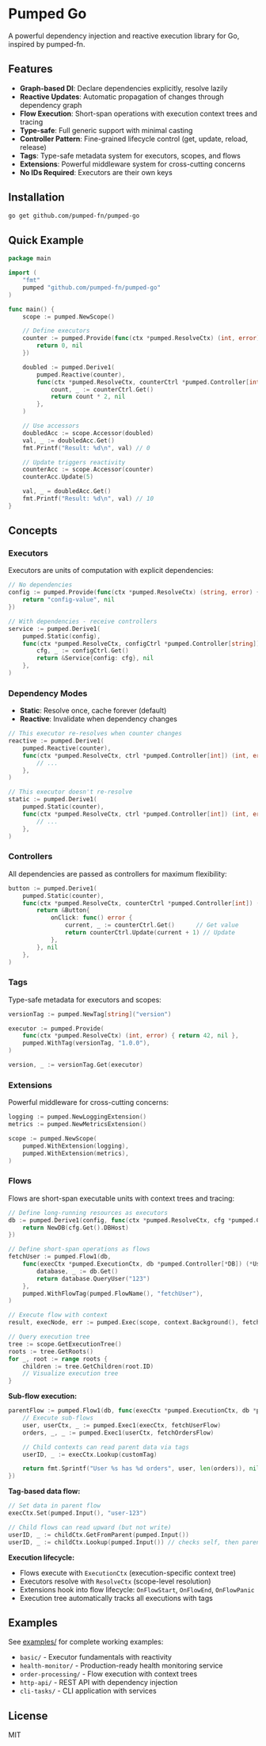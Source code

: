 # Pumped Go

A powerful dependency injection and reactive execution library for Go, inspired by pumped-fn.

## Features

- **Graph-based DI**: Declare dependencies explicitly, resolve lazily
- **Reactive Updates**: Automatic propagation of changes through dependency graph
- **Flow Execution**: Short-span operations with execution context trees and tracing
- **Type-safe**: Full generic support with minimal casting
- **Controller Pattern**: Fine-grained lifecycle control (get, update, reload, release)
- **Tags**: Type-safe metadata system for executors, scopes, and flows
- **Extensions**: Powerful middleware system for cross-cutting concerns
- **No IDs Required**: Executors are their own keys

## Installation

```bash
go get github.com/pumped-fn/pumped-go
```

## Quick Example

```go
package main

import (
    "fmt"
    pumped "github.com/pumped-fn/pumped-go"
)

func main() {
    scope := pumped.NewScope()

    // Define executors
    counter := pumped.Provide(func(ctx *pumped.ResolveCtx) (int, error) {
        return 0, nil
    })

    doubled := pumped.Derive1(
        pumped.Reactive(counter),
        func(ctx *pumped.ResolveCtx, counterCtrl *pumped.Controller[int]) (int, error) {
            count, _ := counterCtrl.Get()
            return count * 2, nil
        },
    )

    // Use accessors
    doubledAcc := scope.Accessor(doubled)
    val, _ := doubledAcc.Get()
    fmt.Printf("Result: %d\n", val) // 0

    // Update triggers reactivity
    counterAcc := scope.Accessor(counter)
    counterAcc.Update(5)

    val, _ = doubledAcc.Get()
    fmt.Printf("Result: %d\n", val) // 10
}
```

## Concepts

### Executors

Executors are units of computation with explicit dependencies:

```go
// No dependencies
config := pumped.Provide(func(ctx *pumped.ResolveCtx) (string, error) {
    return "config-value", nil
})

// With dependencies - receive controllers
service := pumped.Derive1(
    pumped.Static(config),
    func(ctx *pumped.ResolveCtx, configCtrl *pumped.Controller[string]) (*Service, error) {
        cfg, _ := configCtrl.Get()
        return &Service{config: cfg}, nil
    },
)
```

### Dependency Modes

- **Static**: Resolve once, cache forever (default)
- **Reactive**: Invalidate when dependency changes

```go
// This executor re-resolves when counter changes
reactive := pumped.Derive1(
    pumped.Reactive(counter),
    func(ctx *pumped.ResolveCtx, ctrl *pumped.Controller[int]) (int, error) {
        // ...
    },
)

// This executor doesn't re-resolve
static := pumped.Derive1(
    pumped.Static(counter),
    func(ctx *pumped.ResolveCtx, ctrl *pumped.Controller[int]) (int, error) {
        // ...
    },
)
```

### Controllers

All dependencies are passed as controllers for maximum flexibility:

```go
button := pumped.Derive1(
    pumped.Static(counter),
    func(ctx *pumped.ResolveCtx, counterCtrl *pumped.Controller[int]) (*Button, error) {
        return &Button{
            onClick: func() error {
                current, _ := counterCtrl.Get()      // Get value
                return counterCtrl.Update(current + 1) // Update
            },
        }, nil
    },
)
```

### Tags

Type-safe metadata for executors and scopes:

```go
versionTag := pumped.NewTag[string]("version")

executor := pumped.Provide(
    func(ctx *pumped.ResolveCtx) (int, error) { return 42, nil },
    pumped.WithTag(versionTag, "1.0.0"),
)

version, _ := versionTag.Get(executor)
```

### Extensions

Powerful middleware for cross-cutting concerns:

```go
logging := pumped.NewLoggingExtension()
metrics := pumped.NewMetricsExtension()

scope := pumped.NewScope(
    pumped.WithExtension(logging),
    pumped.WithExtension(metrics),
)
```

### Flows

Flows are short-span executable units with context trees and tracing:

```go
// Define long-running resources as executors
db := pumped.Derive1(config, func(ctx *pumped.ResolveCtx, cfg *pumped.Controller[*Config]) (*DB, error) {
    return NewDB(cfg.Get().DBHost)
})

// Define short-span operations as flows
fetchUser := pumped.Flow1(db,
    func(execCtx *pumped.ExecutionCtx, db *pumped.Controller[*DB]) (*User, error) {
        database, _ := db.Get()
        return database.QueryUser("123")
    },
    pumped.WithFlowTag(pumped.FlowName(), "fetchUser"),
)

// Execute flow with context
result, execNode, err := pumped.Exec(scope, context.Background(), fetchUser)

// Query execution tree
tree := scope.GetExecutionTree()
roots := tree.GetRoots()
for _, root := range roots {
    children := tree.GetChildren(root.ID)
    // Visualize execution tree
}
```

**Sub-flow execution:**

```go
parentFlow := pumped.Flow1(db, func(execCtx *pumped.ExecutionCtx, db *pumped.Controller[*DB]) (string, error) {
    // Execute sub-flows
    user, userCtx, _ := pumped.Exec1(execCtx, fetchUserFlow)
    orders, _, _ := pumped.Exec1(userCtx, fetchOrdersFlow)

    // Child contexts can read parent data via tags
    userID, _ := execCtx.Lookup(customTag)

    return fmt.Sprintf("User %s has %d orders", user, len(orders)), nil
})
```

**Tag-based data flow:**

```go
// Set data in parent flow
execCtx.Set(pumped.Input(), "user-123")

// Child flows can read upward (but not write)
userID, _ := childCtx.GetFromParent(pumped.Input())
userID, _ := childCtx.Lookup(pumped.Input()) // checks self, then parents, then scope
```

**Execution lifecycle:**

- Flows execute with `ExecutionCtx` (execution-specific context tree)
- Executors resolve with `ResolveCtx` (scope-level resolution)
- Extensions hook into flow lifecycle: `OnFlowStart`, `OnFlowEnd`, `OnFlowPanic`
- Execution tree automatically tracks all executions with tags

## Examples

See [examples/](./examples/) for complete working examples:

- `basic/` - Executor fundamentals with reactivity
- `health-monitor/` - Production-ready health monitoring service
- `order-processing/` - Flow execution with context trees
- `http-api/` - REST API with dependency injection
- `cli-tasks/` - CLI application with services

## License

MIT
